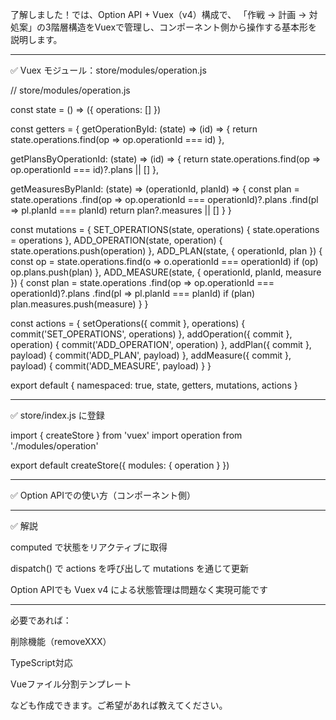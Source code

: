 了解しました！では、Option API + Vuex（v4）構成で、
「作戦 → 計画 → 対処案」の3階層構造をVuexで管理し、コンポーネント側から操作する基本形を説明します。


---

✅ Vuex モジュール：store/modules/operation.js

// store/modules/operation.js

const state = () => ({
  operations: []
})

const getters = {
  getOperationById: (state) => (id) => {
    return state.operations.find(op => op.operationId === id)
  },

  getPlansByOperationId: (state) => (id) => {
    return state.operations.find(op => op.operationId === id)?.plans || []
  },

  getMeasuresByPlanId: (state) => (operationId, planId) => {
    const plan = state.operations
      .find(op => op.operationId === operationId)?.plans
      .find(pl => pl.planId === planId)
    return plan?.measures || []
  }
}

const mutations = {
  SET_OPERATIONS(state, operations) {
    state.operations = operations
  },
  ADD_OPERATION(state, operation) {
    state.operations.push(operation)
  },
  ADD_PLAN(state, { operationId, plan }) {
    const op = state.operations.find(o => o.operationId === operationId)
    if (op) op.plans.push(plan)
  },
  ADD_MEASURE(state, { operationId, planId, measure }) {
    const plan = state.operations
      .find(op => op.operationId === operationId)?.plans
      .find(pl => pl.planId === planId)
    if (plan) plan.measures.push(measure)
  }
}

const actions = {
  setOperations({ commit }, operations) {
    commit('SET_OPERATIONS', operations)
  },
  addOperation({ commit }, operation) {
    commit('ADD_OPERATION', operation)
  },
  addPlan({ commit }, payload) {
    commit('ADD_PLAN', payload)
  },
  addMeasure({ commit }, payload) {
    commit('ADD_MEASURE', payload)
  }
}

export default {
  namespaced: true,
  state,
  getters,
  mutations,
  actions
}


---

✅ store/index.js に登録

import { createStore } from 'vuex'
import operation from './modules/operation'

export default createStore({
  modules: {
    operation
  }
})


---

✅ Option APIでの使い方（コンポーネント側）

<template>
  <div>
    <h2>作戦一覧</h2>
    <ul>
      <li v-for="op in operations" :key="op.operationId">
        {{ op.operationId }}
        <ul>
          <li v-for="plan in op.plans" :key="plan.planId">
            {{ plan.planId }}
            <ul>
              <li v-for="measure in plan.measures" :key="measure.measureId">
                {{ measure.measureId }}
              </li>
            </ul>
          </li>
        </ul>
      </li>
    </ul>
  </div>
</template>

<script>
export default {
  name: 'OperationViewer',
  computed: {
    operations() {
      return this.$store.state.operation.operations
    }
  },
  mounted() {
    // 初期データ投入
    this.$store.dispatch('operation/setOperations', [
      {
        operationId: 'OP001',
        plans: [
          {
            planId: 'PL001',
            measures: [
              { measureId: 'MS001' },
              { measureId: 'MS002' }
            ]
          }
        ]
      }
    ])

    // 追加例
    this.$store.dispatch('operation/addPlan', {
      operationId: 'OP001',
      plan: {
        planId: 'PL002',
        measures: []
      }
    })

    this.$store.dispatch('operation/addMeasure', {
      operationId: 'OP001',
      planId: 'PL002',
      measure: { measureId: 'MS003' }
    })
  }
}
</script>


---

✅ 解説

computed で状態をリアクティブに取得

dispatch() で actions を呼び出して mutations を通じて更新

Option APIでも Vuex v4 による状態管理は問題なく実現可能です



---

必要であれば：

削除機能（removeXXX）

TypeScript対応

Vueファイル分割テンプレート


なども作成できます。ご希望があれば教えてください。

